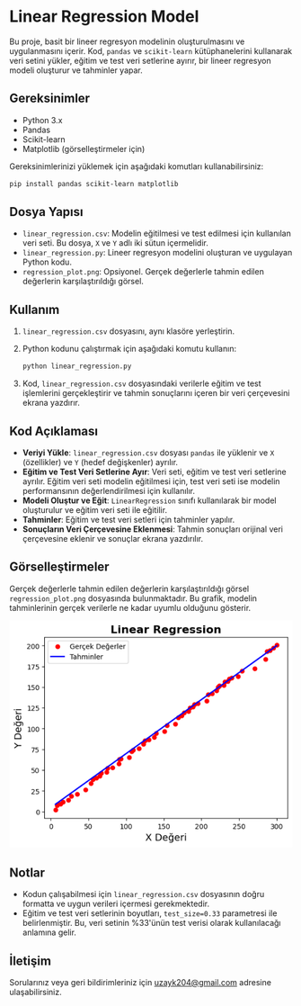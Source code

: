# Linear Regression Model

Bu proje, basit bir lineer regresyon modelinin oluşturulmasını ve uygulanmasını içerir. Kod, `pandas` ve `scikit-learn` kütüphanelerini kullanarak veri setini yükler, eğitim ve test veri setlerine ayırır, bir lineer regresyon modeli oluşturur ve tahminler yapar.

## Gereksinimler

- Python 3.x
- Pandas
- Scikit-learn
- Matplotlib (görselleştirmeler için)

Gereksinimlerinizi yüklemek için aşağıdaki komutları kullanabilirsiniz:

```bash
pip install pandas scikit-learn matplotlib
```

## Dosya Yapısı

- `linear_regression.csv`: Modelin eğitilmesi ve test edilmesi için kullanılan veri seti. Bu dosya, `X` ve `Y` adlı iki sütun içermelidir.
- `linear_regression.py`: Lineer regresyon modelini oluşturan ve uygulayan Python kodu.
- `regression_plot.png`: Opsiyonel. Gerçek değerlerle tahmin edilen değerlerin karşılaştırıldığı görsel.

## Kullanım

1. `linear_regression.csv` dosyasını, aynı klasöre yerleştirin.
2. Python kodunu çalıştırmak için aşağıdaki komutu kullanın:

    ```bash
    python linear_regression.py
    ```

3. Kod, `linear_regression.csv` dosyasındaki verilerle eğitim ve test işlemlerini gerçekleştirir ve tahmin sonuçlarını içeren bir veri çerçevesini ekrana yazdırır.

## Kod Açıklaması

- **Veriyi Yükle**: `linear_regression.csv` dosyası `pandas` ile yüklenir ve `X` (özellikler) ve `Y` (hedef değişkenler) ayrılır.
- **Eğitim ve Test Veri Setlerine Ayır**: Veri seti, eğitim ve test veri setlerine ayrılır. Eğitim veri seti modelin eğitilmesi için, test veri seti ise modelin performansının değerlendirilmesi için kullanılır.
- **Modeli Oluştur ve Eğit**: `LinearRegression` sınıfı kullanılarak bir model oluşturulur ve eğitim veri seti ile eğitilir.
- **Tahminler**: Eğitim ve test veri setleri için tahminler yapılır.
- **Sonuçların Veri Çerçevesine Eklenmesi**: Tahmin sonuçları orijinal veri çerçevesine eklenir ve sonuçlar ekrana yazdırılır.

## Görselleştirmeler

Gerçek değerlerle tahmin edilen değerlerin karşılaştırıldığı görsel `regression_plot.png` dosyasında bulunmaktadır. Bu grafik, modelin tahminlerinin gerçek verilerle ne kadar uyumlu olduğunu gösterir.

![Regresyon Grafiği](linear_regression.png)

## Notlar

- Kodun çalışabilmesi için `linear_regression.csv` dosyasının doğru formatta ve uygun verileri içermesi gerekmektedir.
- Eğitim ve test veri setlerinin boyutları, `test_size=0.33` parametresi ile belirlenmiştir. Bu, veri setinin %33'ünün test verisi olarak kullanılacağı anlamına gelir.

## İletişim

Sorularınız veya geri bildirimleriniz için [uzayk204@gmail.com](mailto:uzayk204@gmail.com) adresine ulaşabilirsiniz.
